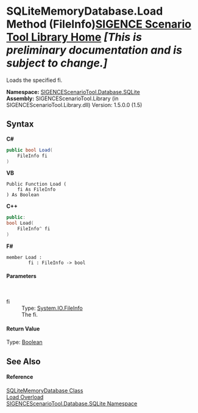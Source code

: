 # SQLiteMemoryDatabase.Load Method (FileInfo)<a href="https://github.com/ObiWanLansi/SIGENCE-Scenario-Tool">SIGENCE Scenario Tool Library Home</a> _**\[This is preliminary documentation and is subject to change.\]**_

Loads the specified fi.

**Namespace:**&nbsp;<a href="9abc4c9d-bd6b-be08-3b38-e3df74b989d8.md">SIGENCEScenarioTool.Database.SQLite</a><br />**Assembly:**&nbsp;SIGENCEScenarioTool.Library (in SIGENCEScenarioTool.Library.dll) Version: 1.5.0.0 (1.5)

## Syntax

**C#**<br />
``` C#
public bool Load(
	FileInfo fi
)
```

**VB**<br />
``` VB
Public Function Load ( 
	fi As FileInfo
) As Boolean
```

**C++**<br />
``` C++
public:
bool Load(
	FileInfo^ fi
)
```

**F#**<br />
``` F#
member Load : 
        fi : FileInfo -> bool 

```


#### Parameters
&nbsp;<dl><dt>fi</dt><dd>Type: <a href="http://msdn2.microsoft.com/en-us/library/akth6b1k" target="_blank">System.IO.FileInfo</a><br />The fi.</dd></dl>

#### Return Value
Type: <a href="http://msdn2.microsoft.com/en-us/library/a28wyd50" target="_blank">Boolean</a><br />

## See Also


#### Reference
<a href="1f2edfec-18bb-7c65-8d3c-5ae56c32d6d9.md">SQLiteMemoryDatabase Class</a><br /><a href="148961a3-4c68-eff7-7be6-00791477f858.md">Load Overload</a><br /><a href="9abc4c9d-bd6b-be08-3b38-e3df74b989d8.md">SIGENCEScenarioTool.Database.SQLite Namespace</a><br />